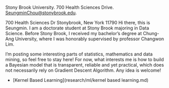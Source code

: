 
Stony Brook University. 700 Health Sciences Drive. SeungminChou@stonybrook.edu.

700 Health Sciences Dr Stonybrook, New York 11790
Hi there, this is Seungmin. I am a doctorate student at Stony Brook majoring in Data Science. Before Stony Brook, I received my bachelor’s degree at Chung-Ang University, where I was honorably supervised by professor Changwon Lim.

I’m posting some interesting parts of statistics, mathematics and data mining, so feel free to stay here! For now, what interests me is how to build a Bayesian model that is transparent, reliable and yet practical, which does not necessarily rely on Gradient Descent Algorithm. Any idea is welcome!


- [Kernel Based Learning](research/ml/kernel based learning.md)

